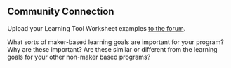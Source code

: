 ## Community Connection

Upload your Learning Tool Worksheet examples [to the forum](https://community.p2pu.org/t/session-4-pedagogy/2539). 

What sorts of maker-based learning goals are important for your program? Why are these important? Are these similar or different from the learning goals for your other non-maker based programs?

